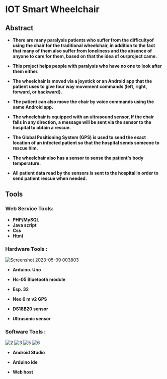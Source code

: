 # IOT Smart Wheelchair

## Abstract

- **There are many paralysis patients who suffer from the difficultyof using the chair for the traditional wheelchair,
 in addition to the fact that many of them also suffer from loneliness and the absence of anyone to care for them,
 based on that the idea of ourproject came.**

- **This project helps people with paralysis who have no one to
look after them either.**

- **The wheelchair is moved via a joystick or an Android app that
the patient uses to give four way movement commands (left,
right, forward, or backward).**

- **The patient can also move the chair by voice commands using
the same Android app.**

- **The wheelchair is equipped with an ultrasound sensor,
If the chair falls in any direction, a message will be sent via the
sensor to the hospital to obtain a rescue.**

- **The Global Positioning System (GPS) is used to send the exact
location of an infected patient so that the hospital sends someone
to rescue him.**

- **The wheelchair also has a sensor to sense the patient's body
temperature.**

- **All patient data read by the sensors is sent to the hospital in
order to send patient rescue when needed.**

## Tools

### Web Service Tools:
 - **PHP/MySQL**
 - **Java script**
 - **Css**
 - **Html**

### Hardware Tools :

![Screenshot 2023-05-09 003803](https://user-images.githubusercontent.com/129176607/236940968-ec895678-efae-4657-b061-e7f535ccb480.png)

 - **Arduino. Uno** 
 - **Hc-05 Bluetooth module**

 - **Esp. 32**
  
 - **Neo 6 m v2 GPS**

 - **DS18B20 sensor**

 - **Ultrasonic sensor**

### Software Tools :

![2](https://user-images.githubusercontent.com/129176607/236944433-850f8832-f6d4-4a56-a7fb-73824381f86b.png)
![3](https://user-images.githubusercontent.com/129176607/236944442-06f30a14-f5f1-4569-ae73-7961a6a83009.png)
![5](https://user-images.githubusercontent.com/129176607/236944456-7b9db2f6-813b-4abb-bcf3-628abde2ebf5.png)
![6](https://user-images.githubusercontent.com/129176607/236944465-1e2c2fa3-ac00-4221-9182-c2d28b2f7f58.png)



 - **Android Studio**
  
 - **Arduino ide**
  
 - **Web host**
